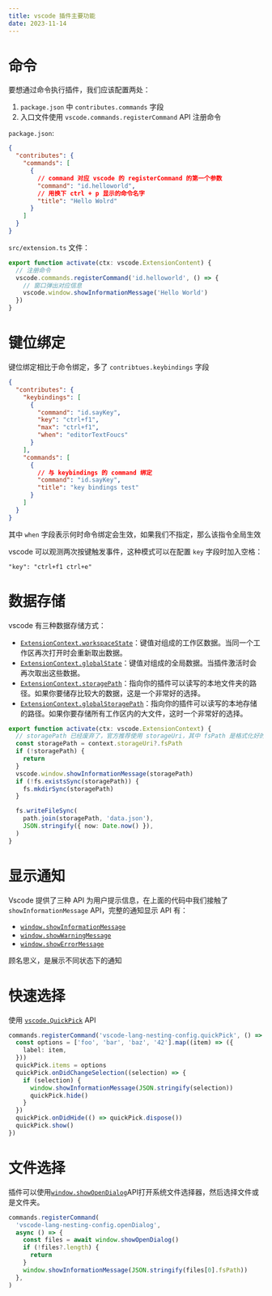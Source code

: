```yaml
---
title: vscode 插件主要功能
date: 2023-11-14
---
```


# 命令

要想通过命令执行插件，我们应该配置两处：

1. `package.json` 中 `contributes.commands` 字段
2. 入口文件使用 `vscode.commands.registerCommand` API 注册命令

`package.json`:

```json
{
  "contributes": {
    "commands": [
      {
        // command 对应 vscode 的 registerCommand 的第一个参数
        "command": "id.helloworld",
        // 用换下 ctrl + p 显示的命令名字
        "title": "Hello Wolrd"
      }
    ]
  }
}
```

`src/extension.ts` 文件：

```ts
export function activate(ctx: vscode.ExtensionContent) {
  // 注册命令
  vscode.commands.registerCommand('id.helloworld', () => {
    // 窗口弹出对应信息
    vscode.window.showInformationMessage('Hello World')
  })
}
```

# 键位绑定

键位绑定相比于命令绑定，多了 `contribtues.keybindings` 字段

```json
{
  "contributes": {
    "keybindings": [
      {
        "command": "id.sayKey",
        "key": "ctrl+f1",
        "max": "ctrl+f1",
        "when": "editorTextFoucs"
      }
    ],
    "commands": [
      {
        // 与 keybindings 的 command 绑定
        "command": "id.sayKey",
        "title": "key bindings test"
      }
    ]
  }
}
```

其中 `when` 字段表示何时命令绑定会生效，如果我们不指定，那么该指令全局生效

vscode 可以观测两次按键触发事件，这种模式可以在配置 `key` 字段时加入空格：

```
"key": "ctrl+f1 ctrl+e"
```

# 数据存储

vscode 有三种数据存储方式：

- [`ExtensionContext.workspaceState`](https://code.visualstudio.com/api/references/vscode-api#ExtensionContext.workspaceState)：键值对组成的工作区数据。当同一个工作区再次打开时会重新取出数据。
- [`ExtensionContext.globalState`](https://code.visualstudio.com/api/references/vscode-api#ExtensionContext.globalState)：键值对组成的全局数据。当插件激活时会再次取出这些数据。
- [`ExtensionContext.storagePath`](https://code.visualstudio.com/api/references/vscode-api#ExtensionContext.storagePath)：指向你的插件可以读写的本地文件夹的路径。如果你要储存比较大的数据，这是一个非常好的选择。
- [`ExtensionContext.globalStoragePath`](https://code.visualstudio.com/api/references/vscode-api#ExtensionContext.globalStoragePath)：指向你的插件可以读写的本地存储的路径。如果你要存储所有工作区内的大文件，这时一个非常好的选择。

```ts
export function activate(ctx: vscode.ExtensionContext) {
  // storagePath 已经废弃了，官方推荐使用 storageUri，其中 fsPath 是格式化好的路径，因为 window 和 linux 路径格式不同，如果是 path，那么格式将会是 /home/xxx
  const storagePath = context.storageUri?.fsPath
  if (!storagePath) {
    return
  }
  vscode.window.showInformationMessage(storagePath)
  if (!fs.existsSync(storagePath)) {
    fs.mkdirSync(storagePath)
  }

  fs.writeFileSync(
    path.join(storagePath, 'data.json'),
    JSON.stringify({ now: Date.now() }),
  )
}
```

# 显示通知

Vscode 提供了三种 API 为用户提示信息，在上面的代码中我们接触了 `showInformationMessage` API，完整的通知显示 API 有：

- [`window.showInformationMessage`](https://code.visualstudio.com/api/references/vscode-api#window.showInformationMessage)
- [`window.showWarningMessage`](https://code.visualstudio.com/api/references/vscode-api#window.showWarningMessage)
- [`window.showErrorMessage`](https://code.visualstudio.com/api/references/vscode-api#window.showErrorMessage)

顾名思义，是展示不同状态下的通知

# 快速选择

使用 [`vscode.QuickPick`](https://code.visualstudio.com/api/references/vscode-api#QuickPick) API

```ts
commands.registerCommand('vscode-lang-nesting-config.quickPick', () => {
  const options = ['foo', 'bar', 'baz', '42'].map((item) => ({
    label: item,
  }))
  quickPick.items = options
  quickPick.onDidChangeSelection((selection) => {
    if (selection) {
      window.showInformationMessage(JSON.stringify(selection))
      quickPick.hide()
    }
  })
  quickPick.onDidHide(() => quickPick.dispose())
  quickPick.show()
})
```

# 文件选择

插件可以使用[`window.showOpenDialog`](https://code.visualstudio.com/api/references/vscode-api#vscode.window.showOpenDialog)API打开系统文件选择器，然后选择文件或是文件夹。

```ts
commands.registerCommand(
  'vscode-lang-nesting-config.openDialog',
  async () => {
    const files = await window.showOpenDialog()
    if (!files?.length) {
      return
    }
    window.showInformationMessage(JSON.stringify(files[0].fsPath))
  },
)
```

